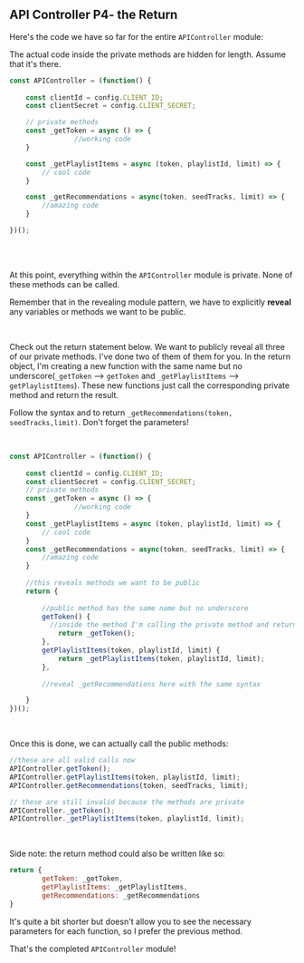 ## API Controller P4- the Return

Here's the code we have so far for the entire `APIController`  module:

The actual code inside the private methods are hidden for length. Assume that it's there.

```js
const APIController = (function() {
    
    const clientId = config.CLIENT_ID;
    const clientSecret = config.CLIENT_SECRET;

    // private methods
    const _getToken = async () => {
				//working code 
    }

    const _getPlaylistItems = async (token, playlistId, limit) => {
        // cool code
    }

    const _getRecommendations = async(token, seedTracks, limit) => {
        //amazing code
    }

})();
```



<br />

<br />



At this point, everything within the `APIController`  module is private. None of these methods can be called. 

Remember that in the revealing module pattern, we have to explicitly **reveal** any variables or methods we want to be public.



<br />



Check out the return statement below. We want to publicly reveal all three of our private methods. I've done two of them of them for you. In the return object, I'm creating a new function with the same name but no underscore(`_getToken`  --> `getToken`   and `_getPlaylistItems`  --> `getPlaylistItems`). These new functions just call the corresponding private method and return the result.

Follow the syntax and to return `_getRecommendations(token, seedTracks,limit)`.  Don't forget the parameters!



<br />



```js
const APIController = (function() {
    
    const clientId = config.CLIENT_ID;
    const clientSecret = config.CLIENT_SECRET;
    // private methods
    const _getToken = async () => {
				//working code 
    }
    const _getPlaylistItems = async (token, playlistId, limit) => {
        // cool code
    }
    const _getRecommendations = async(token, seedTracks, limit) => {
        //amazing code
    }
    
    //this reveals methods we want to be public
    return {
      
      	//public method has the same name but no underscore
        getToken() {
          //inside the method I'm calling the private method and returning the result
            return _getToken();
        },
      	getPlaylistItems(token, playlistId, limit) {
            return _getPlaylistItems(token, playlistId, limit);
        },
      
      	//reveal _getRecommendations here with the same syntax

    }
})();
```



<br />



Once this is done, we can actually call the public methods:

```js
//these are all valid calls now
APIController.getToken();
APIController.getPlaylistItems(token, playlistId, limit);
APIController.getRecommendations(token, seedTracks, limit);

// these are still invalid because the methods are private
APIController._getToken();
APIController._getPlaylistItems(token, playlistId, limit);

```



<br />



Side note: the return method could also be written like so:

```js
return {
        getToken: _getToken,
        getPlaylistItems: _getPlaylistItems,
        getRecommendations: _getRecommendations 
}
```

It's quite a bit shorter but doesn't allow you to see the necessary parameters for each function, so I prefer the previous method.



That's the completed `APIController`  module!